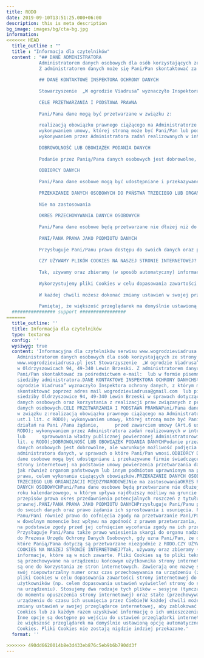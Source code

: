 ```yaml
---
title: RODO
date: 2019-09-10T13:51:25.000+06:00
description: this is meta description
bg_image: images/bg/cta-bg.jpg
information:
<<<<<<< HEAD
  title_outline : ""
  title : "Informacja dla czytelników"
  content : "## DANE ADMINISTRATORA
            Administratorem danych osobowych dla osób korzystających ze strony internetowej www.wogrodzieviadrusa.pl jest Stowarzyszenie  „W ogrodzie Viadrusa” z siedzibą w Oldrzyszowicach 94, 49-340 Lewin Brzeski.
            Z administratorem danych może się Pani/Pan skontaktować za pośrednictwem e-mail:  lub w formie pisemnej na adres siedziby administratora.\
            
            ## DANE KONTAKTOWE INSPEKTORA OCHRONY DANYCH
                  
            Stowarzyszenie  „W ogrodzie Viadrusa” wyznaczyło Inspektora ochrony danych, z którym mogą się Państwo skontaktować poprzez adres mail wogrodzieviadrusa@gmail.com  lub pisemnie na adres siedziby Oldrzyszowice 94, 49-340 Lewin Brzeski w sprawach dotyczących przetwarzania danych osobowych oraz korzystania z realizacji praw związanych z przetwarzaniem danych osobowych.
                  
            CELE PRZETWARZANIA I PODSTAWA PRAWNA
    
            Pani/Pana dane mogą być przetwarzane w związku z: 
                  
            realizacją obowiązku prawnego ciążącego na Administratorze (Art.6 ust.1 lit. c RODO); 
            wykonywaniem umowy, której stroną może być Pani/Pan lub podjęciem działań na Pani /Pana żądanie,      przed zawarciem umowy (Art.6 ust.1 lit. b RODO); 
            wykonywaniem przez Administratora zadań realizowanych w interesie publicznym lub      sprawowania władzy publicznej powierzonej Administratorowi (Art.6 ust.1 lit. e RODO);
    
            DOBROWOLNOŚĆ LUB OBOWIĄZEK PODANIA DANYCH
            
            Podanie przez Panią/Pana danych osobowych jest dobrowolne, ale warunkuje możliwość podjęcia działań przez administratora danych, w sprawach o które Pani/Pan wnosi.
            
            ODBIORCY DANYCH
            
            Pani/Pana dane osobowe mogą być udostępniane i przekazywane firmie świadczącej usługi serwisowe strony internetowej na podstawie umowy powierzenia przetwarzania danych osobowych, jak również organom państwowym lub innym podmiotom uprawnionym na podstawie przepisów prawa, celem wykonania ciążących obowiązków.
            
            PRZEKAZANIE DANYCH OSOBOWYCH DO PAŃSTWA TRZECIEGO LUB ORGANIZACJI MIĘDZYNARODOWEJ
            
            Nie ma zastosowania
            
            OKRES PRZECHOWYWANIA DANYCH OSOBOWYCH
            
            Pani/Pana dane osobowe będą przetwarzane nie dłużej niż do końca roku kalendarzowego, w którym upływa najdłuższy możliwy na gruncie stosownych przepisów prawa okres przedawnienia potencjalnych roszczeń z tytułu odpowiedzialności prawnej.
            
            PANI/PANA PRAWA JAKO PODMIOTU DANYCH
            
            Przysługuje Pani/Panu prawo dostępu do swoich danych oraz prawo żądania ich sprostowania i usunięcia. Przysługuje Panu/Pani również prawo do cofnięcia zgody na przetwarzanie Pani/Pana danych osobowych w dowolnym momencie bez wpływu na zgodność z prawem przetwarzania, którego dokonano na podstawie zgody przed jej cofnięciem wycofania zgody na ich przetwarzanie. Przysługuje Pani/Panu także prawo wniesienia skargi do organu nadzorczego tj. do Prezesa Urzędu Ochrony Danych Osobowych, gdy uzna Pani/Pan, że dane osobowe, które Panią/Pana dotyczą są przetwarzane niezgodnie z RODO.				
            
            CZY UŻYWAMY PLIKÓW COOKIES NA NASZEJ STRONIE INTERNETOWEJ?
            
            Tak, używamy oraz zbieramy (w sposób automatyczny) informacje, które są w nich zawarte. Pliki Cookies są to pliki tekstowe, które są przechowywane na urządzeniu końcowym użytkownika strony internetowej i przeznaczone są one do korzystania ze stron internetowych. Zawierają one nazwę strony internetowej, swój niepowtarzalny numer oraz czas przechowywania na urządzeniu (źródło: www.wikipedia.pl).
            
            Wykorzystujemy pliki Cookies w celu dopasowania zawartości strony internetowej do preferencji użytkowników (np. celem dopasowania ustawień wyświetleń strony do systemu operacyjnego na urządzeniu). Stosujemy dwa rodzaje tych plików – sesyjne (tymczasowe, przechowywane do momentu opuszczenia strony internetowej) oraz stałe (przechowywane na Twoim urządzeniu do czasu ich usunięcia przez Ciebie)
            
            W każdej chwili możesz dokonać zmiany ustawień w swojej przeglądarce internetowej, aby zablokować obsługę plików Cookies lub za każdym razem uzyskiwać informację o ich umieszczeniu na Twoim urządzeniu. Inne opcje są dostępne po wejściu do ustawień przeglądarki internetowej.
            
            Pamiętaj, że większość przeglądarek ma domyślnie ustawioną opcję automatycznego zapisu plików Cookies. Pliki Cookies nie zostają nigdzie indziej przekazane."
  ################ support #################
=======
  title_outline: ''
  title: Informacja dla czytelników
  type: textarea
  config: ''
  wysiwyg: true
  content: 'Informacyjna dla czytelników serwisu www.wogrodzieviadrusa.pl DANE ADMINISTRATORA
    Administratorem danych osobowych dla osób korzystających ze strony internetowej
    www.wogrodzieviadrusa.pl jest Stowarzyszenie  „W ogrodzie Viadrusa” z siedzibą
    w Oldrzyszowicach 94, 49-340 Lewin Brzeski. Z administratorem danych może się
    Pani/Pan skontaktować za pośrednictwem e-mail:  lub w formie pisemnej na adres
    siedziby administratora.DANE KONTAKTOWE INSPEKTORA OCHRONY DANYCHStowarzyszenie  „W
    ogrodzie Viadrusa” wyznaczyło Inspektora ochrony danych, z którym mogą się Państwo
    skontaktować poprzez adres mail wogrodzieviadrusa@gmail.com  lub pisemnie na adres
    siedziby Oldrzyszowice 94, 49-340 Lewin Brzeski w sprawach dotyczących przetwarzania
    danych osobowych oraz korzystania z realizacji praw związanych z przetwarzaniem
    danych osobowych.CELE PRZETWARZANIA I PODSTAWA PRAWNAPani/Pana dane mogą być przetwarzane
    w związku z:realizacją obowiązku prawnego ciążącego na Administratorze (Art.6
    ust.1 lit. c RODO); wykonywaniem umowy, której stroną może być Pani/Pan lub podjęciem
    działań na Pani /Pana żądanie,      przed zawarciem umowy (Art.6 ust.1 lit. b
    RODO); wykonywaniem przez Administratora zadań realizowanych w interesie publicznym
    lub      sprawowania władzy publicznej powierzonej Administratorowi (Art.6 ust.1
    lit. e RODO);DOBROWOLNOŚĆ LUB OBOWIĄZEK PODANIA DANYCHPodanie przez Panią/Pana
    danych osobowych jest dobrowolne, ale warunkuje możliwość podjęcia działań przez
    administratora danych, w sprawach o które Pani/Pan wnosi.ODBIORCY DANYCHPani/Pana
    dane osobowe mogą być udostępniane i przekazywane firmie świadczącej usługi serwisowe
    strony internetowej na podstawie umowy powierzenia przetwarzania danych osobowych,
    jak również organom państwowym lub innym podmiotom uprawnionym na podstawie przepisów
    prawa, celem wykonania ciążących obowiązków.PRZEKAZANIE DANYCH OSOBOWYCH DO PAŃSTWA
    TRZECIEGO LUB ORGANIZACJI MIĘDZYNARODOWEJNie ma zastosowaniaOKRES PRZECHOWYWANIA
    DANYCH OSOBOWYCHPani/Pana dane osobowe będą przetwarzane nie dłużej niż do końca
    roku kalendarzowego, w którym upływa najdłuższy możliwy na gruncie stosownych
    przepisów prawa okres przedawnienia potencjalnych roszczeń z tytułu odpowiedzialności
    prawnej.PANI/PANA PRAWA JAKO PODMIOTU DANYCHPrzysługuje Pani/Panu prawo dostępu
    do swoich danych oraz prawo żądania ich sprostowania i usunięcia. Przysługuje
    Panu/Pani również prawo do cofnięcia zgody na przetwarzanie Pani/Pana danych osobowych
    w dowolnym momencie bez wpływu na zgodność z prawem przetwarzania, którego dokonano
    na podstawie zgody przed jej cofnięciem wycofania zgody na ich przetwarzanie.
    Przysługuje Pani/Panu także prawo wniesienia skargi do organu nadzorczego tj.
    do Prezesa Urzędu Ochrony Danych Osobowych, gdy uzna Pani/Pan, że dane osobowe,
    które Panią/Pana dotyczą są przetwarzane niezgodnie z RODO.CZY UŻYWAMY PLIKÓW
    COOKIES NA NASZEJ STRONIE INTERNETOWEJ?Tak, używamy oraz zbieramy (w sposób automatyczny)
    informacje, które są w nich zawarte. Pliki Cookies są to pliki tekstowe, które
    są przechowywane na urządzeniu końcowym użytkownika strony internetowej i przeznaczone
    są one do korzystania ze stron internetowych. Zawierają one nazwę strony internetowej,
    swój niepowtarzalny numer oraz czas przechowywania na urządzeniu (źródło: www.wikipedia.pl).Wykorzystujemy
    pliki Cookies w celu dopasowania zawartości strony internetowej do preferencji
    użytkowników (np. celem dopasowania ustawień wyświetleń strony do systemu operacyjnego
    na urządzeniu). Stosujemy dwa rodzaje tych plików – sesyjne (tymczasowe, przechowywane
    do momentu opuszczenia strony internetowej) oraz stałe (przechowywane na Twoim
    urządzeniu do czasu ich usunięcia przez Ciebie)W każdej chwili możesz dokonać
    zmiany ustawień w swojej przeglądarce internetowej, aby zablokować obsługę plików
    Cookies lub za każdym razem uzyskiwać informację o ich umieszczeniu na Twoim urządzeniu.
    Inne opcje są dostępne po wejściu do ustawień przeglądarki internetowej.Pamiętaj,
    że większość przeglądarek ma domyślnie ustawioną opcję automatycznego zapisu plików
    Cookies. Pliki Cookies nie zostają nigdzie indziej przekazane.'
  format: ''

>>>>>>> 490dd6620014b8e3d433eb876c5eb9b6b790dd3f
---
```

